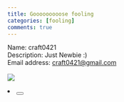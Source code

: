 ```yaml
---
title: Gooooooooose fooling
categories: [fooling]
comments: true
---
```


Name: craft0421
<br>
Description: Just Newbie :)
<br>
Email address: craft0421@gmail.com
<br><br>
<img src="https://craft0421.github.io/assets/img/goose.jpg">
<li class="auth-facebook"><button type="button" data-action="auth:facebook" title="Facebook" class="connect__button"><i class="icon-facebook-circle"></i></button></li>
